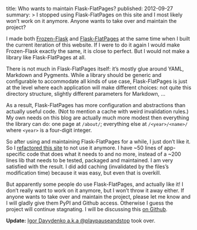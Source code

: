 title: Who wants to maintain Flask-FlatPages?
published: 2012-09-27
summary: >
    I stopped using Flask-FlatPages on this site and I most likely won’t
    work on it anymore. Anyone wants to take over and maintain the project?

I made both [Frozen-Flask](http://packages.python.org/Frozen-Flask/) and
[Flask-FlatPages](http://packages.python.org/Flask-FlatPages/) at the same
time when I built the current iteration of this website. If I were to do
it again I would make Frozen-Flask exactly the same, it is close to perfect.
But I would not make a library like Flask-FlatPages at all.

There is not much in Flask-FlatPages itself: it’s mostly glue around
YAML, Markdown and Pygments. While a library should be generic and configurable
to accommodate all kinds of use case, Flask-FlatPages is just at the level
where each application will make different choices: not quite this directory
structure, slightly different parameters for Markdown, …

As a result, Flask-FlatPages has more configuration and abstractions than
actually useful code. (Not to mention a cache with weird invalidation rules.)
My own needs on this blog are actually much more modest then everything the
library can do: one page at `/about/`; everything else at `/<year>/<name>/`
where `<year>` is a four-digit integer.

So after using and maintaining Flask-FlatPages for a while, I just don’t
like it. So I [refactored this site](https://github.com/SimonSapin/exyr.org/commit/d1cedc633c1df4d1f395441a56d01cfef8dcebd6)
to not use it anymore. I have ~50 lines of app-specific code that does
what it needs to and no more, instead of a ~200 lines lib that needs to
be tested, packaged and maintained. I am very satisfied with the result.
I did add caching (invalidated by the files’s modification time) because
it was easy, but even that is overkill.

But apparently some people do use Flask-FlatPages, and actually like it!
I don’t really want to work on it anymore, but I won’t throw it away either.
If anyone wants to take over and maintain the project, please let me know and
I will gladly give them PyPI and Github access. Otherwise I guess the project
will continue stagnating. I will be discussing this
[on Github](https://github.com/SimonSapin/Flask-FlatPages/issues/8).

**Update:**
[Igor Davydenko a.k.a @playpauseandstop](https://github.com/playpauseandstop)
took over.
